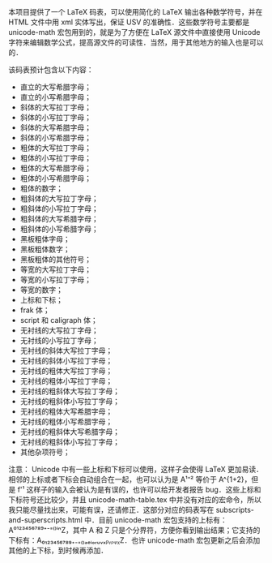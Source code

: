 本项目提供了一个 LaTeX 码表，可以使用简化的 LaTeX 输出各种数学符号，并在 HTML 文件中用 xml 实体写出，保证 USV 的准确性．这些数学符号主要都是 unicode-math 宏包用到的，就是为了方便在 LaTeX 源文件中直接使用 Unicode 字符来编辑数学公式，提高源文件的可读性．当然，用于其他地方的输入也是可以的．

该码表预计包含以下内容：
* 直立的大写希腊字母；
* 直立的小写希腊字母；
* 斜体的大写拉丁字母；
* 斜体的小写拉丁字母；
* 斜体的大写希腊字母；
* 斜体的小写希腊字母；
* 粗体的大写拉丁字母；
* 粗体的小写拉丁字母；
* 粗体的大写希腊字母；
* 粗体的小写希腊字母；
* 粗体的数字；
* 粗斜体的大写拉丁字母；
* 粗斜体的小写拉丁字母；
* 粗斜体的大写希腊字母；
* 粗斜体的小写希腊字母；
* 黑板粗体字母；
* 黑板粗体数字；
* 黑板粗体的其他符号；
* 等宽的大写拉丁字母；
* 等宽的小写拉丁字母；
* 等宽的数字；
* 上标和下标；
* frak 体；
* script 和 caligraph 体；
* 无衬线的大写拉丁字母；
* 无衬线的小写拉丁字母；
* 无衬线的斜体大写拉丁字母；
* 无衬线的斜体小写拉丁字母；
* 无衬线的粗体大写拉丁字母；
* 无衬线的粗体小写拉丁字母；
* 无衬线的粗斜体大写拉丁字母；
* 无衬线的粗斜体小写拉丁字母；
* 无衬线的粗体大写希腊字母；
* 无衬线的粗体小写希腊字母；
* 无衬线的粗斜体大写希腊字母；
* 无衬线的粗斜体小写拉丁字母；
* 其他杂项符号；

注意：
Unicode 中有一些上标和下标可以使用，这样子会使得 LaTeX 更加易读．相邻的上标或者下标会自动组合在一起，也可以认为是 A¹⁺² 等价于 A^{1+2}，但是 f'¹ 这样子的输入会被认为是有误的，也许可以给开发者报告 bug．这些上标和下标符号还比较少，并且 unicode-math-table.tex 中并没有对应的宏命令，所以我只能尽量找出来，可能有误，还请修正．这部分对应的码表写在 subscripts-and-superscripts.html 中．目前 unicode-math 宏包支持的上标有：A⁰¹²³⁴⁵⁶⁷⁸⁹⁺⁻⁼⁽⁾ⁱⁿZ，其中 A 和 Z 只是个分界符，方便你看到输出结果；它支持的下标有：A₀₁₂₃₄₅₆₇₈₉₊₋₌₍₎ₐₑᵢₒᵣᵤᵥₓᵦᵧᵨᵩᵪZ．也许 unicode-math 宏包更新之后会添加其他的上下标，到时候再添加．


